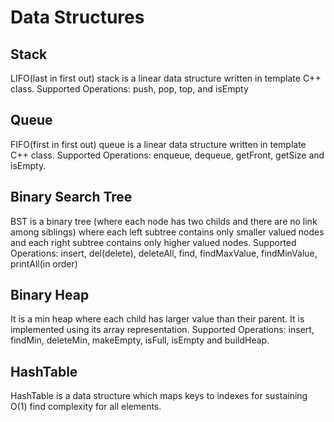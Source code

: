 # Data Structures

## Stack
LIFO(last in first out) stack is a linear data structure written in template C++ class.
Supported Operations: push, pop, top, and isEmpty

## Queue
FIFO(first in first out) queue is a linear data structure written in template C++ class.
Supported Operations: enqueue, dequeue, getFront, getSize and isEmpty.

## Binary Search Tree
BST is a binary tree (where each node has two childs and there are no link among siblings) where each left subtree contains only smaller valued nodes and each right subtree contains only higher valued nodes.
Supported Operations: insert, del(delete), deleteAll, find, findMaxValue, findMinValue, printAll(in order)

## Binary Heap
It is a min heap where each child has larger value than their parent. It is implemented using its array representation.
Supported Operations: insert, findMin, deleteMin, makeEmpty, isFull, isEmpty and buildHeap.

## HashTable
HashTable is a data structure which maps keys to indexes for sustaining O(1) find complexity for all elements.
